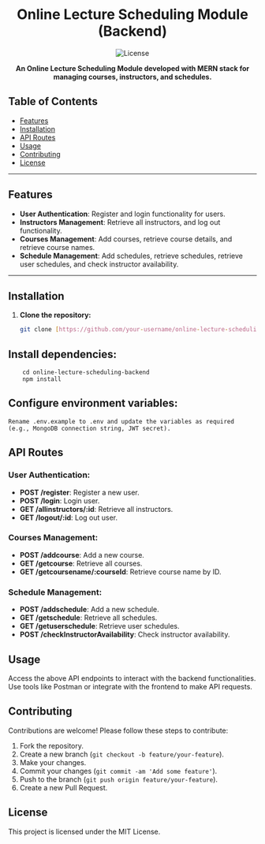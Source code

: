 <h1 align="center">Online Lecture Scheduling Module (Backend)</h1>

<p align="center">
  <img src="https://img.shields.io/github/license/akash-inft1905/online-lecture-scheduling-backend" alt="License">
</p>

<p align="center">
  <b>An Online Lecture Scheduling Module developed with MERN stack for managing courses, instructors, and schedules.</b>
</p>

## Table of Contents

- [Features](#features)
- [Installation](#installation)
- [API Routes](#api-routes)
- [Usage](#usage)
- [Contributing](#contributing)
- [License](#license)

---

## Features

- **User Authentication**: Register and login functionality for users.
- **Instructors Management**: Retrieve all instructors, and log out functionality.
- **Courses Management**: Add courses, retrieve course details, and retrieve course names.
- **Schedule Management**: Add schedules, retrieve schedules, retrieve user schedules, and check instructor availability.

---

## Installation

1. **Clone the repository:**
   ```bash
   git clone [https://github.com/your-username/online-lecture-scheduling-backend.git](https://github.com/akash-inft1905/Online-Lecture-Scheduling-Module-Backend-.git)


## Install dependencies:
        
        cd online-lecture-scheduling-backend
        npm install

## Configure environment variables:
    Rename .env.example to .env and update the variables as required (e.g., MongoDB connection string, JWT secret).

## API Routes

### User Authentication:

- **POST /register**: Register a new user.
- **POST /login**: Login user.
- **GET /allinstructors/:id**: Retrieve all instructors.
- **GET /logout/:id**: Log out user.

### Courses Management:

- **POST /addcourse**: Add a new course.
- **GET /getcourse**: Retrieve all courses.
- **GET /getcoursename/:courseId**: Retrieve course name by ID.

### Schedule Management:

- **POST /addschedule**: Add a new schedule.
- **GET /getschedule**: Retrieve all schedules.
- **GET /getuserschedule**: Retrieve user schedules.
- **POST /checkInstructorAvailability**: Check instructor availability.

## Usage

Access the above API endpoints to interact with the backend functionalities.
Use tools like Postman or integrate with the frontend to make API requests.

## Contributing

Contributions are welcome! Please follow these steps to contribute:

1. Fork the repository.
2. Create a new branch (`git checkout -b feature/your-feature`).
3. Make your changes.
4. Commit your changes (`git commit -am 'Add some feature'`).
5. Push to the branch (`git push origin feature/your-feature`).
6. Create a new Pull Request.

## License

This project is licensed under the MIT License.
